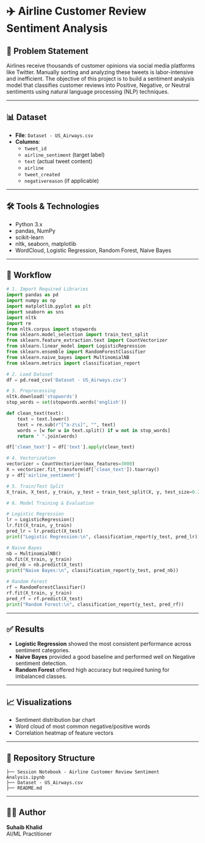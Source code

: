 # ✈️ Airline Customer Review Sentiment Analysis

## 📌 Problem Statement

Airlines receive thousands of customer opinions via social media platforms like Twitter. Manually sorting and analyzing these tweets is labor-intensive and inefficient. The objective of this project is to build a sentiment analysis model that classifies customer reviews into Positive, Negative, or Neutral sentiments using natural language processing (NLP) techniques.

---

## 📊 Dataset

- **File**: `Dataset - US_Airways.csv`
- **Columns**:
  - `tweet_id`
  - `airline_sentiment` (target label)
  - `text` (actual tweet content)
  - `airline`
  - `tweet_created`
  - `negativereason` (if applicable)

---

## 🛠️ Tools & Technologies

- Python 3.x
- pandas, NumPy
- scikit-learn
- nltk, seaborn, matplotlib
- WordCloud, Logistic Regression, Random Forest, Naive Bayes

---

## 🔁 Workflow

```python
# 1. Import Required Libraries
import pandas as pd
import numpy as np
import matplotlib.pyplot as plt
import seaborn as sns
import nltk
import re
from nltk.corpus import stopwords
from sklearn.model_selection import train_test_split
from sklearn.feature_extraction.text import CountVectorizer
from sklearn.linear_model import LogisticRegression
from sklearn.ensemble import RandomForestClassifier
from sklearn.naive_bayes import MultinomialNB
from sklearn.metrics import classification_report

# 2. Load Dataset
df = pd.read_csv('Dataset - US_Airways.csv')

# 3. Preprocessing
nltk.download('stopwords')
stop_words = set(stopwords.words('english'))

def clean_text(text):
    text = text.lower()
    text = re.sub(r"[^a-z\s]", "", text)
    words = [w for w in text.split() if w not in stop_words]
    return " ".join(words)

df['clean_text'] = df['text'].apply(clean_text)

# 4. Vectorization
vectorizer = CountVectorizer(max_features=3000)
X = vectorizer.fit_transform(df['clean_text']).toarray()
y = df['airline_sentiment']

# 5. Train/Test Split
X_train, X_test, y_train, y_test = train_test_split(X, y, test_size=0.2, random_state=42)

# 6. Model Training & Evaluation

# Logistic Regression
lr = LogisticRegression()
lr.fit(X_train, y_train)
pred_lr = lr.predict(X_test)
print("Logistic Regression:\n", classification_report(y_test, pred_lr))

# Naive Bayes
nb = MultinomialNB()
nb.fit(X_train, y_train)
pred_nb = nb.predict(X_test)
print("Naive Bayes:\n", classification_report(y_test, pred_nb))

# Random Forest
rf = RandomForestClassifier()
rf.fit(X_train, y_train)
pred_rf = rf.predict(X_test)
print("Random Forest:\n", classification_report(y_test, pred_rf))
```

---

## ✅ Results

- **Logistic Regression** showed the most consistent performance across sentiment categories.
- **Naive Bayes** provided a good baseline and performed well on Negative sentiment detection.
- **Random Forest** offered high accuracy but required tuning for imbalanced classes.

---

## 📈 Visualizations

- Sentiment distribution bar chart
- Word cloud of most common negative/positive words
- Correlation heatmap of feature vectors

---

## 📁 Repository Structure

```
├── Session Notebook - Airline Customer Review Sentiment Analysis.ipynb
├── Dataset - US_Airways.csv
├── README.md
```

---

## 👨‍💻 Author

**Suhaib Khalid**  
AI/ML Practitioner 
